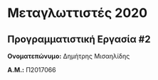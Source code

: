 # Μεταγλωττιστές 2020
## Προγραμματιστική Εργασία #2

**Ονοματεπώνυμο:** Δημήτρης Μισαηλίδης

**Α.Μ.:** Π2017066


